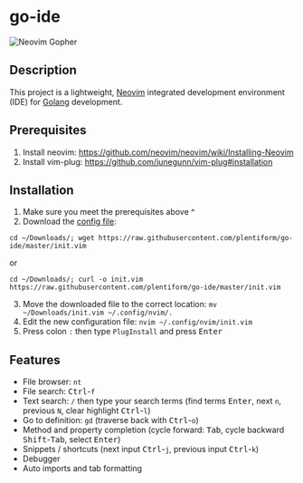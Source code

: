 go-ide
===

![Neovim Gopher](https://raw.githubusercontent.com/plentiform/go-ide/master/gopher.png)

## Description

This project is a lightweight, [Neovim](https://neovim.io/) integrated development environment (IDE) for [Golang](https://golang.org/) development.

## Prerequisites

1. Install neovim: https://github.com/neovim/neovim/wiki/Installing-Neovim
2. Install vim-plug: https://github.com/junegunn/vim-plug#installation

## Installation

1. Make sure you meet the prerequisites above ^
2. Download the [config file](https://raw.githubusercontent.com/plentiform/go-ide/master/init.vim): 
```
cd ~/Downloads/; wget https://raw.githubusercontent.com/plentiform/go-ide/master/init.vim
```
or
```
cd ~/Downloads/; curl -o init.vim https://raw.githubusercontent.com/plentiform/go-ide/master/init.vim
```
3. Move the downloaded file to the correct location: `mv ~/Downloads/init.vim ~/.config/nvim/.`
4. Edit the new configuration file: `nvim ~/.config/nvim/init.vim`
5. Press colon `:` then type `PlugInstall` and press <kbd>Enter</kbd>

## Features

- File browser: `nt`
- File search: <kbd>Ctrl</kbd>-`f`
- Text search: `/` then type your search terms (find terms <kbd>Enter</kbd>, next `n`, previous `N`, clear highlight <kbd>Ctrl</kbd>-`l`)  
- Go to definition: `gd` (traverse back with <kbd>Ctrl</kbd>-`o`)
- Method and property completion (cycle forward: <kbd>Tab</kbd>, cycle backward <kbd>Shift</kbd>-<kbd>Tab</kbd>, select <kbd>Enter</kbd>)
- Snippets / shortcuts (next input <kbd>Ctrl</kbd>-`j`, previous input <kbd>Ctrl</kbd>-`k`)
- Debugger
- Auto imports and tab formatting
